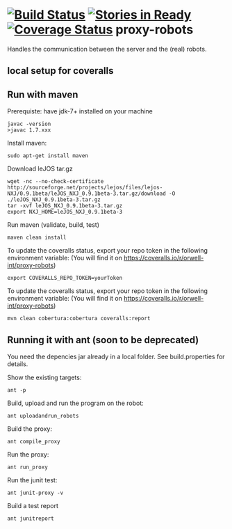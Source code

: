 [![Build Status](https://travis-ci.org/orwell-int/proxy-robots.svg?branch=master)](https://travis-ci.org/orwell-int/proxy-robots) [![Stories in Ready](https://badge.waffle.io/orwell-int/proxy-robots.png?label=ready&title=Ready)](https://waffle.io/orwell-int/proxy-robots) [![Coverage Status](https://img.shields.io/coveralls/orwell-int/proxy-robots.svg)](https://coveralls.io/r/orwell-int/proxy-robots)
proxy-robots
============

Handles the communication between the server and the (real) robots.

local setup for coveralls
-------------------------
Run with maven
--------------
Prerequiste: have jdk-7+ installed on your machine
```
javac -version
>javac 1.7.xxx
```

Install maven:
```
sudo apt-get install maven
```

Download leJOS tar.gz
```
wget -nc --no-check-certificate http://sourceforge.net/projects/lejos/files/lejos-NXJ/0.9.1beta/leJOS_NXJ_0.9.1beta-3.tar.gz/download -O ./leJOS_NXJ_0.9.1beta-3.tar.gz
tar -xvf leJOS_NXJ_0.9.1beta-3.tar.gz
export NXJ_HOME=leJOS_NXJ_0.9.1beta-3
```

Run maven (validate, build, test)
```
maven clean install
```

To update the coveralls status, export your repo token in the following environment variable:
(You will find it on https://coveralls.io/r/orwell-int/proxy-robots)
```
export COVERALLS_REPO_TOKEN=yourToken
```

To update the coveralls status, export your repo token in the following environment variable:
(You will find it on https://coveralls.io/r/orwell-int/proxy-robots)
```
mvn clean cobertura:cobertura coveralls:report
```

Running it with ant (soon to be deprecated)
-------------------------------------------

You need the depencies jar already in a local folder. See build.properties for details.

Show the existing targets:
```
ant -p
```

Build, upload and run the program on the robot:
```
ant uploadandrun_robots
```

Build the proxy:
```
ant compile_proxy
```

Run the proxy:
```
ant run_proxy 
```

Run the junit test:
```
ant junit-proxy -v
```

Build a test report
```
ant junitreport 
```
